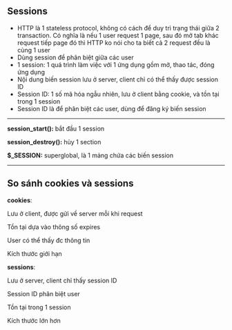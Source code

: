 ## Sessions

+ HTTP là 1 stateless protocol, không có cách để duy trì trạng thái giữa 2 transaction.
  Có nghĩa là nếu 1 user request 1 page, sau đó mở tab khác request tiếp page đó thì HTTP ko nói cho ta biết cả 2 request đều là cùng 1 user
+ Dùng session để phân biệt giữa các user
+ 1 session: 1 quá trình làm việc với 1 ứng dụng gồm mở, thao tác, đóng ứng dụng
+ Nội dung biến session lưu ở server, client chỉ có thể thấy được session ID
+ Session ID: 1 số mã hóa ngẫu nhiên, lưu ở client bằng cookie, và tồn tại trong 1 session
+ Session ID là để phân biệt các user, dùng để đăng ký biến session

-----------------------------------------------------------------------------------------------

**session_start():** bắt đầu 1 session

**session_destroy():** hủy 1 section

**$_SESSION:** superglobal, là 1 mảng chứa các biến session

-----------------------------------------------------------------------------------------------

## So sánh cookies và sessions

__cookies__:

Lưu ở  client, được gửi về server mỗi khi request

Tồn tại dựa vào thông số expires

User có thể thấy đc thông tin

Kích thước giới hạn

__sessions__:

Lưu ở server, client chỉ thấy session ID

Session ID phân biệt user

Tồn tại trong 1 session

Kích thước lớn hơn